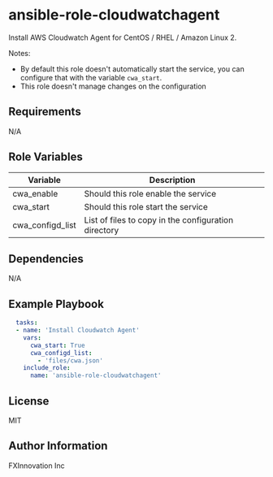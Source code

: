# ansible-role-cloudwatchagent

Install AWS Cloudwatch Agent for CentOS / RHEL / Amazon Linux 2.

Notes:

- By default this role doesn't automatically start the service, you can configure that with the variable `cwa_start`.
- This role doesn't manage changes on the configuration

## Requirements

N/A

## Role Variables

| Variable | Description |
|---|---|
| cwa_enable | Should this role enable the service |
| cwa_start | Should this role start the service |
| cwa_configd_list | List of files to copy in the configuration directory |

## Dependencies

N/A

## Example Playbook

```yaml
  tasks:
  - name: 'Install Cloudwatch Agent'
    vars:
      cwa_start: True
      cwa_configd_list:
        - 'files/cwa.json'
    include_role:
      name: 'ansible-role-cloudwatchagent'
```

## License

MIT

## Author Information

FXInnovation Inc